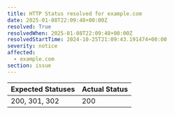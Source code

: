```yaml
---
title: HTTP Status resolved for example.com
date: 2025-01-08T22:09:48+00:00Z
resolved: True
resolvedWhen: 2025-01-08T22:09:48+00:00Z
resolvedStartTime: 2024-10-25T21:09:43.191474+00:00
severity: notice
affected:
  - example.com
section: issue
---
```


| Expected Statuses | Actual Status  |
|-------------------|----------------|
| 200, 301, 302 | 200 |
